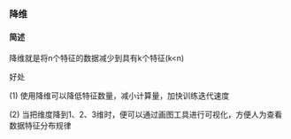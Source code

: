 ### 降维
#### 简述
降维就是将n个特征的数据减少到具有k个特征(k<n)

好处

(1) 使用降维可以降低特征数量，减小计算量，加快训练迭代速度

(2) 当把维度降到1、2、3维时，便可以通过画图工具进行可视化，方便人为查看数据特征分布规律
